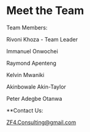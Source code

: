# Meet the Team

Team Members:

Rivoni Khoza - Team Leader 

Immanuel Onwochei

Raymond Apenteng

Kelvin Mwaniki

Akinbowale Akin-Taylor

Peter Adegbe Otanwa 

**Contact Us:

ZF4.Consulting@gmail.com
